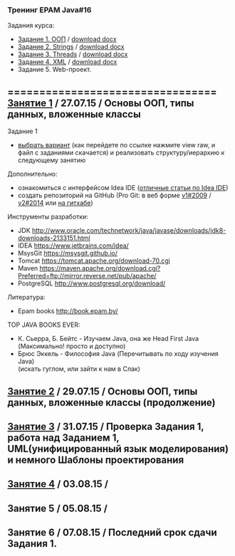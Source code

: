 ### Тренинг EPAM Java#16


Задания курса:
- [Задание 1. ООП](https://github.com/traningEpamKz/lessons/blob/master/tasks/task_1_OOP.md) / [download docx](https://github.com/traningEpamKz/lessons/blob/master/tasks/task1.docx)
- [Задание 2. Strings](https://github.com/traningEpamKz/lessons/blob/master/tasks/task_2_Strings.md) / [download docx](https://github.com/traningEpamKz/lessons/blob/master/tasks/tasks2.Strings.doc)
- [Задание 3. Threads](https://github.com/traningEpamKz/lessons/blob/master/tasks/task_3_Threads.md) / [download docx](https://github.com/traningEpamKz/lessons/blob/master/tasks/tasks3.Threads.docx)
- [Задание 4. XML](https://github.com/traningEpamKz/lessons/blob/master/tasks/task_4_XML.md) / [download docx](https://github.com/traningEpamKz/lessons/blob/master/tasks/tasks4.XML.doc)
- Задание 5.  Web-проект.
 

=================================
[Занятие 1](https://github.com/traningEpamKz/lessons/tree/master/lesson_1) / 27.07.15 / Основы ООП, типы данных, вложенные классы 
----------------------------------------------
Задание 1
- [выбрать вариант](https://github.com/traningEpamKz/lessons/blob/master/lesson_1/task1.docx) (как перейдете по ссылке нажмите view raw, и файл с заданиями скачается) и реализовать структуру/иерархию к следующему занятию
 

Дополнительно: 
- ознакомиться с интерфейсом Idea IDE ([отличные статьи по Idea IDE](http://info.javarush.ru/blog/idea_help/))
- создать репозиторий на GitHub (Pro Git: в веб форме [v1#2009](https://git-scm.com/book/ru/v1) / [v2#2014](https://git-scm.com/book/ru/v2) или [на гитхабе](https://github.com/progit/progit/tree/master/ru))


Инструменты разработки:
- JDK http://www.oracle.com/technetwork/java/javase/downloads/jdk8-downloads-2133151.html
- IDEA https://www.jetbrains.com/idea/
- MsysGit https://msysgit.github.io/
- Tomcat https://tomcat.apache.org/download-70.cgi
- Maven https://maven.apache.org/download.cgi?Preferred=ftp://mirror.reverse.net/pub/apache/
- PostgreSQL http://www.postgresql.org/download/


Литература:
- Epam books http://book.epam.by/


TOP JAVA BOOKS EVER:
- К. Сьерра, Б. Бейтс - Изучаем Java, она же Head First Java (Максимально! просто и доступно) 
- Брюс Эккель - Философия Java (Перечитывать по ходу изучения Java)<br>
(искать гуглом, или зайти к нам в Слак)


[Занятие 2](https://github.com/traningEpamKz/lessons/tree/master/lesson_2) / 29.07.15 / Основы ООП, типы данных, вложенные классы (продолжение)
----------------------------------------------


[Занятие 3](https://github.com/traningEpamKz/lessons/tree/master/lesson_3) / 31.07.15 / Проверка Задания 1, работа над Заданием 1, UML(унифицированный язык моделирования) и немного Шаблоны проектирования
----------------------------------------------


[Занятие 4](https://github.com/traningEpamKz/lessons/tree/master/lesson_4) / 03.08.15 / 
----------------------------------------------


Занятие 5 / 05.08.15 / 
----------------------------------------------


Занятие 6 / 07.08.15 / Последний срок сдачи Задания 1.
----------------------------------------------


